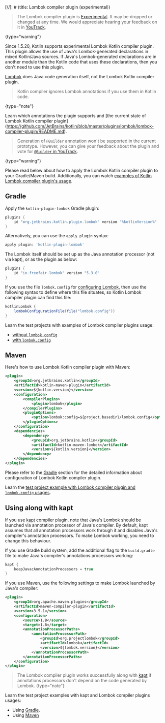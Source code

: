 [//]: # (title: Lombok compiler plugin (experimental))

> The Lombok compiler plugin is [Experimental](https://kotlinlang.org/docs/components-stability.html). 
> It may be dropped or changed at any time. 
> We would appreciate hearing your feedback on it in [YouTrack](https://youtrack.jetbrains.com/issue/KT-7112).
>
{type="warning"}

Since 1.5.20, Kotlin supports experimental Lombok Kotlin compiler plugin. This plugin allows the use of 
Java's Lombok-generated declarations in mixed Kotlin/Java sources. 
If Java's Lombok-generated declarations are in another module than the Kotlin code that uses these declarations, 
then you don't need to use this plugin.

[Lombok](https://projectlombok.org/) does Java code generation itself, not the Lombok Kotlin compiler plugin. 

> Kotlin compiler ignores Lombok annotations if you use them in Kotlin code.
>
{type="note"}

Learn which annotations the plugin supports and [the current state of Lombok Kotlin compiler plugin]
(https://github.com/JetBrains/kotlin/blob/master/plugins/lombok/lombok-compiler-plugin/README.md).

> Generation of `@Builder` annotation won't be supported in the current prototype. However, you can give your feedback 
> about the plugin and vote for [`@Builder` in YouTrack](https://youtrack.jetbrains.com/issue/KT-46959).
>
{type="warning"}

Please read below about how to apply the Lombok Kotlin compiler plugin to your Gradle/Maven build.
Additionally, you can watch [examples of Kotlin Lombok compiler plugin's usage](https://github.com/kotlin-hands-on/kotlin-lombok-examples).

## Gradle

Apply the `kotlin-plugin-lombok` Gradle plugin:

```groovy
plugins {
    id "org.jetbrains.kotlin.plugin.lombok" version "%kotlinVersion%"
}
```

Alternatively, you can use the `apply plugin` syntax:

```groovy
apply plugin: 'kotlin-plugin-lombok'
```

The Lombok itself should be set up as the Java annotation processor (not via kapt), or as the plugin as below:

```groovy
plugins {
    id "io.freefair.lombok" version "5.3.0"
}
```

If you use the file `lombok.config` for [configuring Lombok](https://projectlombok.org/features/configuration), 
then use the following syntax to define where this file situates, so Kotlin Lombok compiler plugin can find this file:

```groovy
kotlinLombok {
    lombokConfigurationFile(file("lombok.config"))
}
```

Learn the test projects with examples of Lombok compiler plugins usage:
* [without `lombok.config`](https://github.com/kotlin-hands-on/kotlin-lombok-examples/tree/master/kotlin_lombok_gradle/nokapt)
* [with `lombok.config`](https://github.com/kotlin-hands-on/kotlin-lombok-examples/tree/master/kotlin_lombok_gradle/withconfig)

## Maven

Here's how to use Lombok Kotlin compiler plugin with Maven:

```xml
<plugin>
    <groupId>org.jetbrains.kotlin</groupId>
    <artifactId>kotlin-maven-plugin</artifactId>
    <version>${kotlin.version}</version>
    <configuration>
        <compilerPlugins>
            <plugin>lombok</plugin>
        </compilerPlugins>
        <pluginOptions>
            <option>lombok:config=${project.basedir}/lombok.config</option>
        </pluginOptions>
    </configuration>
    <dependencies>
        <dependency>
            <groupId>org.jetbrains.kotlin</groupId>
            <artifactId>kotlin-maven-lombok</artifactId>
            <version>${kotlin.version}</version>
        </dependency>
    </dependencies>
</plugin>
```

Please refer to the [Gradle](#gradle) section for the detailed information about configuration of Lombok Kotlin compiler plugin.

Learn the [test project example with Lombok compiler plugin and `lombok.config` usages](https://github.com/kotlin-hands-on/kotlin-lombok-examples/tree/master/kotlin_lombok_maven/nokapt).

## Using along with kapt

If you use [kapt](kapt.md) compiler plugin, note that Java's Lombok should be launched via annotation processor of Java's compiler.
By default, kapt assumes that all annotation processors work through it and disables Java's compiler's annotation processors.
To make Lombok working, you need to change this behaviour.

If you use Gradle build system, add the additional flag to the `build.gradle` file to make Java's compiler's annotations
processors working:

```groovy
kapt {
    keepJavacAnnotationProcessors = true
}
```

If you use Maven, use the following settings to make Lombok launched by Java's compiler:

```xml
<plugin>
    <groupId>org.apache.maven.plugins</groupId>
    <artifactId>maven-compiler-plugin</artifactId>
    <version>3.5.1</version>
    <configuration>
        <source>1.8</source>
        <target>1.8</target>
        <annotationProcessorPaths>
            <annotationProcessorPath>
                <groupId>org.projectlombok</groupId>
                <artifactId>lombok</artifactId>
                <version>${lombok.version}</version>
            </annotationProcessorPath>
        </annotationProcessorPaths>
    </configuration>
</plugin>    
```

> The Lombok compiler plugin works successfully along with [kapt](kapt.md) if annotations processors don't depend 
> on the code generated by Lombok.
{type="note"}

Learn the test project examples with kapt and Lombok compiler plugins usages: 
* Using [Gradle](https://github.com/JetBrains/kotlin/tree/master/libraries/tools/kotlin-gradle-plugin-integration-tests/src/test/resources/testProject/lombokProject/yeskapt).
* Using [Maven](https://github.com/kotlin-hands-on/kotlin-lombok-examples/tree/master/kotlin_lombok_maven/yeskapt)